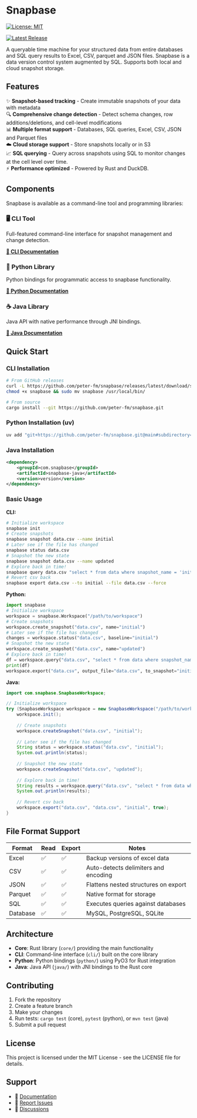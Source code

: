 # Snapbase

[![License: MIT](https://img.shields.io/badge/License-MIT-yellow.svg)](https://opensource.org/licenses/MIT)

[![Latest Release](https://img.shields.io/github/v/release/peter-fm/snapbase?label=latest%20release)](https://github.com/peter-fm/snapbase/releases/latest)

A queryable time machine for your structured data from entire databases and SQL query results to Excel, CSV, parquet and JSON files. Snapbase is a data version control system augmented by SQL. Supports both local and cloud snapshot storage.

## Features

✨ **Snapshot-based tracking** - Create immutable snapshots of your data with metadata  
🔍 **Comprehensive change detection** - Detect schema changes, row additions/deletions, and cell-level modifications  
📊 **Multiple format support** - Databases, SQL queries, Excel, CSV, JSON and Parquet files  
☁️ **Cloud storage support** - Store snapshots locally or in S3  
📈 **SQL querying** - Query across snapshots using SQL to monitor changes at the cell level over time.  
⚡ **Performance optimized** - Powered by Rust and DuckDB.

## Components

Snapbase is available as a command-line tool and programming libraries:

### 🖥️ CLI Tool
Full-featured command-line interface for snapshot management and change detection.

**[📖 CLI Documentation](cli/README.md)**

### 🐍 Python Library
Python bindings for programmatic access to snapbase functionality.

**[📖 Python Documentation](python/README.md)**

### ☕ Java Library
Java API with native performance through JNI bindings.

**[📖 Java Documentation](java/README.md)**

## Quick Start

### CLI Installation
```bash
# From GitHub releases
curl -L https://github.com/peter-fm/snapbase/releases/latest/download/snapbase-linux-x64 -o snapbase
chmod +x snapbase && sudo mv snapbase /usr/local/bin/

# From source
cargo install --git https://github.com/peter-fm/snapbase.git
```

### Python Installation (uv)
```bash
uv add "git+https://github.com/peter-fm/snapbase.git@main#subdirectory=python"
```

### Java Installation
```xml
<dependency>
    <groupId>com.snapbase</groupId>
    <artifactId>snapbase-java</artifactId>
    <version>version</version>
</dependency>
```

### Basic Usage

**CLI:**
```bash
# Initialize workspace
snapbase init
# Create snapshots
snapbase snapshot data.csv --name initial
# Later see if the file has changed
snapbase status data.csv
# Snapshot the new state
snapbase snapshot data.csv --name updated
# Explore back in time!
snapbase query data.csv "select * from data where snapshot_name = 'initial'" 
# Revert csv back
snapbase export data.csv --to initial --file data.csv --force
```

**Python:**
```python
import snapbase
# Initialize workspace
workspace = snapbase.Workspace("/path/to/workspace")
# Create snapshots
workspace.create_snapshot("data.csv", name="initial")
# Later see if the file has changed
changes = workspace.status("data.csv", baseline="initial")
# Snapshot the new state
workspace.create_snapshot("data.csv", name="updated")
# Explore back in time!
df = workspace.query("data.csv", "select * from data where snapshot_name = 'initial'")
print(df)
workspace.export("data.csv", output_file="data.csv", to_snapshot="initial", force=True)
```

**Java:**
```java
import com.snapbase.SnapbaseWorkspace;

// Initialize workspace
try (SnapbaseWorkspace workspace = new SnapbaseWorkspace("/path/to/workspace")) {
    workspace.init();
    
    // Create snapshots
    workspace.createSnapshot("data.csv", "initial");
    
    // Later see if the file has changed
    String status = workspace.status("data.csv", "initial");
    System.out.println(status);
    
    // Snapshot the new state
    workspace.createSnapshot("data.csv", "updated");
    
    // Explore back in time!
    String results = workspace.query("data.csv", "select * from data where snapshot_name = 'initial'");
    System.out.println(results);
    
    // Revert csv back
    workspace.export("data.csv", "data.csv", "initial", true);
}
```

## File Format Support

| Format | Read | Export | Notes |
|--------|------|--------|-------|
| Excel | ✅ | ✅ | Backup versions of excel data |
| CSV | ✅ | ✅ | Auto-detects delimiters and encoding |
| JSON | ✅ | ✅ | Flattens nested structures on export |
| Parquet | ✅ | ✅ | Native format for storage |
| SQL | ✅ | ✅ | Executes queries against databases |
| Database | ✅ | ✅ | MySQL, PostgreSQL, SQLite |

## Architecture

- **Core**: Rust library (`core/`) providing the main functionality
- **CLI**: Command-line interface (`cli/`) built on the core library
- **Python**: Python bindings (`python/`) using PyO3 for Rust integration
- **Java**: Java API (`java/`) with JNI bindings to the Rust core

## Contributing

1. Fork the repository
2. Create a feature branch
3. Make your changes
4. Run tests: `cargo test` (core), `pytest` (python), or `mvn test` (java)
5. Submit a pull request

## License

This project is licensed under the MIT License - see the LICENSE file for details.

## Support

- 📖 [Documentation](https://github.com/peter-fm/snapbase/wiki)
- 🐛 [Report Issues](https://github.com/peter-fm/snapbase/issues)
- 💬 [Discussions](https://github.com/peter-fm/snapbase/discussions)